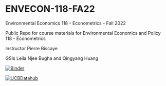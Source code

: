 # ENVECON-118-FA22
Environmental Economics 118 - Econometrics - Fall 2022

Public Repo for course materials for Environmental Economics and Policy 118 - Econometrics 

Instructor Pierre Biscaye

GSIs Leila Njee Bugha and Qingyang Huang

[![Binder](https://mybinder.org/badge_logo.svg)](https://mybinder.org/v2/gh/ds-modules/ENVECON-118-FA22/main)

[![UCBDatahub](https://img.shields.io/badge/Launch-UCB%20Datahub-blue.svg)](https://r.datahub.berkeley.edu/hub/user-redirect/git-pull?repo=https%3A%2F%2Fgithub.com%2Fds-modules%2FENVECON-118-FA22&urlpath=tree%2FENVECON-118-FA22%2F&branch=main
) 
